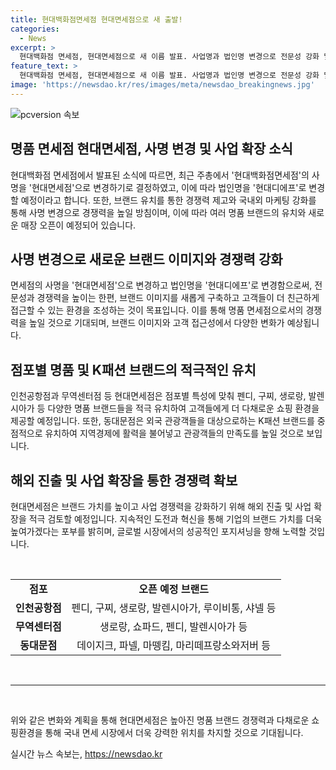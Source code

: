 ```yaml
---
title: 현대백화점면세점 현대면세점으로 새 출발!
categories:
  - News
excerpt: >
  현대백화점 면세점, 현대면세점으로 새 이름 발표. 사업명과 법인명 변경으로 전문성 강화 및 경쟁력 강조. 브랜드 유치에 적극 나선다. 펜디, 구찌 등 명품 브랜드 추가 유치 계획. 인천공항점에 22개 명품 브랜드 통합, 무역센터점과 동대문점도 K패션 브랜드 유치 계획. 해외진출 및 사업확장 적극 검토하며 브랜드 가치 향상을 위해 도전과 혁신을 지속 강조.
feature_text: >
  현대백화점 면세점, 현대면세점으로 새 이름 발표. 사업명과 법인명 변경으로 전문성 강화 및 경쟁력 강조. 브랜드 유치에 적극 나선다. 펜디, 구찌 등 명품 브랜드 추가 유치 계획. 인천공항점에 22개 명품 브랜드 통합, 무역센터점과 동대문점도 K패션 브랜드 유치 계획. 해외진출 및 사업확장 적극 검토하며 브랜드 가치 향상을 위해 도전과 혁신을 지속 강조.
image: 'https://newsdao.kr/res/images/meta/newsdao_breakingnews.jpg'
---
```


<p><img src="https://newsdao.kr/res/images/meta/newsdao_breakingnews.jpg" alt="pcversion 속보" /></p>

<h2>명품 면세점 현대면세점, 사명 변경 및 사업 확장 소식</h2>

<p data-ke-size="size16">현대백화점 면세점에서 발표된 소식에 따르면, 최근 주총에서 '현대백화점면세점'의 사명을 '현대면세점'으로 변경하기로 결정하였고, 이에 따라 법인명을 '현대디에프'로 변경할 예정이라고 합니다. 또한, 브랜드 유치를 통한 경쟁력 제고와 국내외 마케팅 강화를 통해 사명 변경으로 경쟁력을 높일 방침이며, 이에 따라 여러 명품 브랜드의 유치와 새로운 매장 오픈이 예정되어 있습니다.</p>

<h2 data-ke-size="size26">사명 변경으로 새로운 브랜드 이미지와 경쟁력 강화</h2>

<p data-ke-size="size16">면세점의 사명을 '현대면세점'으로 변경하고 법인명을 '현대디에프'로 변경함으로써, 전문성과 경쟁력을 높이는 한편, 브랜드 이미지를 새롭게 구축하고 고객들이 더 친근하게 접근할 수 있는 환경을 조성하는 것이 목표입니다. 이를 통해 명품 면세점으로서의 경쟁력을 높일 것으로 기대되며, 브랜드 이미지와 고객 접근성에서 다양한 변화가 예상됩니다.</p>

<h2 data-ke-size="size26">점포별 명품 및 K패션 브랜드의 적극적인 유치</h2>

<p data-ke-size="size16">인천공항점과 무역센터점 등 현대면세점은 점포별 특성에 맞춰 펜디, 구찌, 생로랑, 발렌시아가 등 다양한 명품 브랜드들을 적극 유치하여 고객들에게 더 다채로운 쇼핑 환경을 제공할 예정입니다. 또한, 동대문점은 외국 관광객들을 대상으로하는 K패션 브랜드를 중점적으로 유치하여 지역경제에 활력을 불어넣고 관광객들의 만족도를 높일 것으로 보입니다.</p>

<h2 data-ke-size="size26">해외 진출 및 사업 확장을 통한 경쟁력 확보</h2>

<p data-ke-size="size16">현대면세점은 브랜드 가치를 높이고 사업 경쟁력을 강화하기 위해 해외 진출 및 사업 확장을 적극 검토할 예정입니다. 지속적인 도전과 혁신을 통해 기업의 브랜드 가치를 더욱 높여가겠다는 포부를 밝히며, 글로벌 시장에서의 성공적인 포지셔닝을 향해 노력할 것입니다.</p>

<p data-ke-size="size16">&nbsp;</p>

<table>
    <tbody>
        <tr>
            <td style="text-align: center; height: 17px;"><b>점포</b></td>
            <td style="text-align: center; height: 17px;"><b>오픈 예정 브랜드</b></td>
        </tr>
        <tr>
            <td style="text-align: center; height: 17px;"><b>인천공항점</b></td>
            <td style="text-align: center; height: 17px;">펜디, 구찌, 생로랑, 발렌시아가, 루이비통, 샤넬 등</td>
        </tr>
        <tr>
            <td style="text-align: center; height: 17px;"><b>무역센터점</b></td>
            <td style="text-align: center; height: 17px;">생로랑, 쇼파드, 펜디, 발렌시아가 등</td>
        </tr>
        <tr>
            <td style="text-align: center; height: 17px;"><b>동대문점</b></td>
            <td style="text-align: center; height: 17px;">데이지크, 파넬, 마뗑킴, 마리떼프랑소와저버 등</td>
        </tr>
    </tbody>
</table>

<p data-ke-size="size16">&nbsp;</p>

<hr>

<p data-ke-size="size16">&nbsp;</p>

<p data-ke-size="size16">위와 같은 변화와 계획을 통해 현대면세점은 높아진 명품 브랜드 경쟁력과 다채로운 쇼핑환경을 통해 국내 면세 시장에서 더욱 강력한 위치를 차지할 것으로 기대됩니다.</p>
실시간 뉴스 속보는, <a href="https://newsdao.kr" rel="dofollow">https://newsdao.kr</a>


